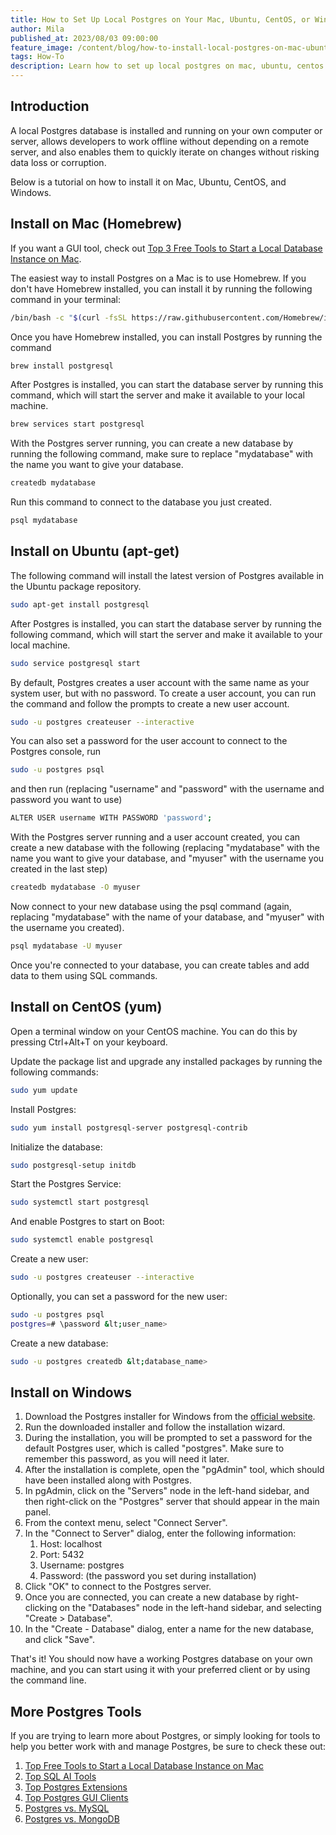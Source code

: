 ```yaml
---
title: How to Set Up Local Postgres on Your Mac, Ubuntu, CentOS, or Windows
author: Mila
published_at: 2023/08/03 09:00:00
feature_image: /content/blog/how-to-install-local-postgres-on-mac-ubuntu-centos-windows/banner.webp
tags: How-To
description: Learn how to set up local postgres on mac, ubuntu, centos and windows.
---
```


## Introduction

A local Postgres database is installed and running on your own computer or server, allows developers to work offline without depending on a remote server, and also enables them to quickly iterate on changes without risking data loss or corruption.

Below is a tutorial on how to install it on Mac, Ubuntu, CentOS, and Windows.

## Install on Mac (Homebrew)

If you want a GUI tool, check out [Top 3 Free Tools to Start a Local Database Instance on Mac](/blog/free-tools-to-start-local-database-on-mac).

The easiest way to install Postgres on a Mac is to use Homebrew. If you don't have Homebrew installed, you can install it by running the following command in your terminal:

```bash
/bin/bash -c "$(curl -fsSL https://raw.githubusercontent.com/Homebrew/install/HEAD/install.sh)"
```

Once you have Homebrew installed, you can install Postgres by running the command

```bash
brew install postgresql
```

After Postgres is installed, you can start the database server by running this command, which will start the server and make it available to your local machine.

```bash
brew services start postgresql
```

With the Postgres server running, you can create a new database by running the following command, make sure to replace "mydatabase" with the name you want to give your database.

```bash
createdb mydatabase
```

Run this command to connect to the database you just created.

```bash
psql mydatabase
```

## Install on Ubuntu (apt-get)

The following command will install the latest version of Postgres available in the Ubuntu package repository.

```bash
sudo apt-get install postgresql
```

After Postgres is installed, you can start the database server by running the following command, which will start the server and make it available to your local machine.

```bash
sudo service postgresql start
```

By default, Postgres creates a user account with the same name as your system user, but with no password. To create a user account, you can run the command and follow the prompts to create a new user account.

```bash
sudo -u postgres createuser --interactive
```

You can also set a password for the user account to connect to the Postgres console, run

```bash
sudo -u postgres psql
```

and then run (replacing "username" and "password" with the username and password you want to use)

```bash
ALTER USER username WITH PASSWORD 'password';
```

With the Postgres server running and a user account created, you can create a new database with the following (replacing "mydatabase" with the name you want to give your database, and "myuser" with the username you created in the last step)

```bash
createdb mydatabase -O myuser
```

Now connect to your new database using the psql command (again, replacing "mydatabase" with the name of your database, and "myuser" with the username you created).

```bash
psql mydatabase -U myuser
```

Once you're connected to your database, you can create tables and add data to them using SQL commands.

## Install on CentOS (yum)

Open a terminal window on your CentOS machine. You can do this by pressing Ctrl+Alt+T on your keyboard.

Update the package list and upgrade any installed packages by running the following commands:

```bash
sudo yum update
```

Install Postgres:

```bash
sudo yum install postgresql-server postgresql-contrib
```

Initialize the database:

```bash
sudo postgresql-setup initdb
```

Start the Postgres Service:

```bash
sudo systemctl start postgresql
```

And enable Postgres to start on Boot:

```bash
sudo systemctl enable postgresql
```

Create a new user:

```bash
sudo -u postgres createuser --interactive
```

Optionally, you can set a password for the new user:

```bash
sudo -u postgres psql
postgres=# \password &lt;user_name>
```

Create a new database:

```bash
sudo -u postgres createdb &lt;database_name>
```

## Install on Windows

1. Download the Postgres installer for Windows from the [official website](https://www.postgresql.org/download/windows/).
1. Run the downloaded installer and follow the installation wizard.
1. During the installation, you will be prompted to set a password for the default Postgres user, which is called "postgres". Make sure to remember this password, as you will need it later.
1. After the installation is complete, open the "pgAdmin" tool, which should have been installed along with Postgres.
1. In pgAdmin, click on the "Servers" node in the left-hand sidebar, and then right-click on the "Postgres" server that should appear in the main panel.
1. From the context menu, select "Connect Server".
1. In the "Connect to Server" dialog, enter the following information:
   1. Host: localhost
   2. Port: 5432
   3. Username: postgres
   4. Password: (the password you set during installation)
1. Click "OK" to connect to the Postgres server.
1. Once you are connected, you can create a new database by right-clicking on the "Databases" node in the left-hand sidebar, and selecting "Create > Database".
1. In the "Create - Database" dialog, enter a name for the new database, and click "Save".

That's it! You should now have a working Postgres database on your own machine, and you can start using it with your preferred client or by using the command line.

## More Postgres Tools

If you are trying to learn more about Postgres, or simply looking for tools to help you better work with and manage Postgres, be sure to check these out:

1. [Top Free Tools to Start a Local Database Instance on Mac](/blog/free-tools-to-start-local-database-on-mac)
1. [Top SQL AI Tools](/blog/top-sql-ai-tools/)
1. [Top Postgres Extensions](/blog/top-postgres-extension/)
1. [Top Postgres GUI Clients](/blog/top-postgres-gui-client/)
1. [Postgres vs. MySQL](/blog/postgres-vs-mysql/)
1. [Postgres vs. MongoDB](/blog/postgres-vs-mongodb/)
